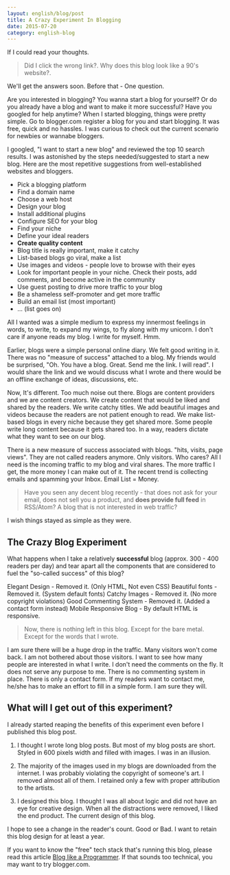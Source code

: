 ```yaml
---
layout: english/blog/post
title: A Crazy Experiment In Blogging
date: 2015-07-20
category: english-blog
---
```


If I could read your thoughts.

> Did I click the wrong link?. Why does this blog look like a 90's website?.

We'll get the answers soon. Before that - One question.

Are you interested in blogging? You wanna start a blog for yourself? Or do you already have a blog and want to make it more successful? Have you googled for help anytime? When I started blogging, things were pretty simple. Go to blogger.com register a blog for you and start blogging. It was free, quick and no hassles. I was curious to check out the current scenario for newbies or wannabe bloggers.

I googled, "I want to start a new blog" and reviewed the top 10 search results. I was astonished by the steps needed/suggested to start a new blog. Here are the most repetitive suggestions from well-established websites and bloggers.

* Pick a blogging platform
* Find a domain name
* Choose a web host
* Design your blog
* Install additional plugins
* Configure SEO for your blog
* Find your niche
* Define your ideal readers
* **Create quality content**
* Blog title is really important, make it catchy
* List-based blogs go viral, make a list
* Use images and videos - people love to browse with their eyes
* Look for important people in your niche. Check their posts, add comments, and become active in the community
* Use guest posting to drive more traffic to your blog
* Be a shameless self-promoter and get more traffic
* Build an email list (most important)
* ... (list goes on)

All I wanted was a simple medium to express my innermost feelings in words, to write, to expand my wings, to fly along with my unicorn. I don't care if anyone reads my blog. I write for myself. Hmm.

Earlier, blogs were a simple personal online diary. We felt good writing in it. There was no "measure of success" attached to a blog. My friends would be surprised, "Oh. You have a blog. Great. Send me the link. I will read". I would share the link and we would discuss what I wrote and there would be an offline exchange of ideas, discussions, etc.

Now, It's different. Too much noise out there. Blogs are content providers and we are content creators.  We create content that would be liked and shared by the readers. We write catchy titles. We add beautiful images and videos because the readers are not patient enough to read. We make list-based blogs in every niche because they get shared more. Some people write long content because it gets shared too. In a way, readers dictate what they want to see on our blog.

There is a new measure of success associated with blogs. "hits, visits, page views". They are not called readers anymore. Only visitors. Who cares? All I need is the incoming traffic to my blog and viral shares. The more traffic I get, the more money I can make out of it. The recent trend is collecting emails and spamming your Inbox. Email List = Money.

> Have you seen any decent blog recently - that does not ask for your email, does not sell you a product, and **does provide full feed** in RSS/Atom? A blog that is not interested in web traffic?

I wish things stayed as simple as they were.

## The Crazy Blog Experiment

What happens when I take a relatively **successful** blog (approx. 300 - 400 readers per day) and tear apart all the components that are considered to fuel the "so-called success" of this blog?

Elegant Design - Removed it. (Only HTML, Not even CSS)
Beautiful fonts - Removed it. (System default fonts)
Catchy Images - Removed it. (No more copyright violations)
Good Commenting System - Removed it. (Added a contact form instead)
Mobile Responsive Blog - By default HTML is responsive.

> Now, there is nothing left in this blog. Except for the bare metal. Except for the words that I wrote.

I am sure there will be a huge drop in the traffic. Many visitors won't come back. I am not bothered about those visitors. I want to see how many people are interested in what I write. I don't need the comments on the fly. It does not serve any purpose to me. There is no commenting system in place. There is only a contact form. If my readers want to contact me, he/she has to make an effort to fill in a simple form. I am sure they will.

## What will I get out of this experiment?

I already started reaping the benefits of this experiment even before I published this blog post.

1. I thought I wrote long blog posts. But most of my blog posts are short. Styled in 600 pixels width and filled with images. I was in an illusion.

2. The majority of the images used in my blogs are downloaded from the internet. I was probably violating the copyright of someone's art. I removed almost all of them. I retained only a few with proper attribution to the artists.

3. I designed this blog. I thought I was all about logic and did not have an eye for creative design. When all the distractions were removed, I liked the end product. The current design of this blog.

I hope to see a change in the reader's count. Good or Bad. I want to retain this blog design for at least a year.

If you want to know the "free" tech stack that's running this blog, please read this article [Blog like a Programmer]({{site.home}}/english/blog/blog-like-a-programmer/). If that sounds too technical, you may want to try blogger.com.
